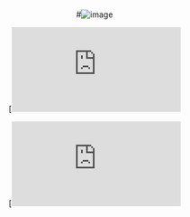 <div align="center">

# 

#![image](https://user-images.githubusercontent.com/54777542/224550592-657a2f4e-bd46-4f11-85af-e9b299650434.jpg)

[![PDF EDU 127](https://github.com/patrickangeli/UFV/blob/main/EDU%20127/PDF/Resumo%20P1.pdf)

[![PDF ADM 100](https://github.com/patrickangeli/UFV/blob/main/ADM%20100/PDF/Resumo%20P1.pdf)

